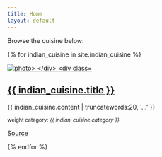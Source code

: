 ```yaml
---
title: Home
layout: default
---
```

<p>Browse the cuisine below:</p>

{% for indian_cuisine in site.indian_cuisine %}
<div class="cuisine-teaser clearfix">
<div class="img-left teaser-image">
<a href="{{ indian_cuisine.url}}" alt="go to the detail page"><img src="{{indian_cuisine.image }}" alt="photo>
</div>
<div class="teaser-content">
<h2><a href="{{ indain_cuisine.url }}" alt=" go to the detail page">{{ indian_cuisine.title }}</a></h2>
    <p>{{ indian_cuisine.content | truncatewords:20, '...' }}</p>
<p><small>weight category: <em>{{ indian_cuisine.category }}</em></small></p>
<p><a href="{{ indian_cuisine.source }}" target=" _blank">Source</a></p>
    </div>
    </div>
    {% endfor %}
